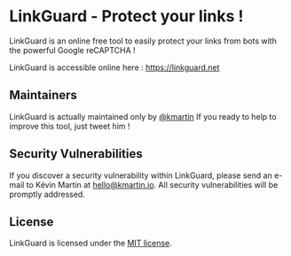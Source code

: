 # LinkGuard - Protect your links !

LinkGuard is an online free tool to easily protect your links from bots with the powerful Google reCAPTCHA !

LinkGuard is accessible online here : https://linkguard.net

## Maintainers

LinkGuard is actually maintained only by [@kmartin](https://twitter.com/_ValpeX)
If you ready to help to improve this tool, just tweet him !

## Security Vulnerabilities

If you discover a security vulnerability within LinkGuard, please send an e-mail to Kévin Martin at hello@kmartin.io. All security vulnerabilities will be promptly addressed.

## License

LinkGuard is licensed under the [MIT license](http://opensource.org/licenses/MIT).
